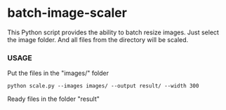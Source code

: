 # batch-image-scaler
This Python script provides the ability to batch resize images. Just select the image folder. And all files from the directory will be scaled.

### USAGE
Put the files in the "images/" folder
``` 
python scale.py --images images/ --output result/ --width 300
```
Ready files in the folder "result"

